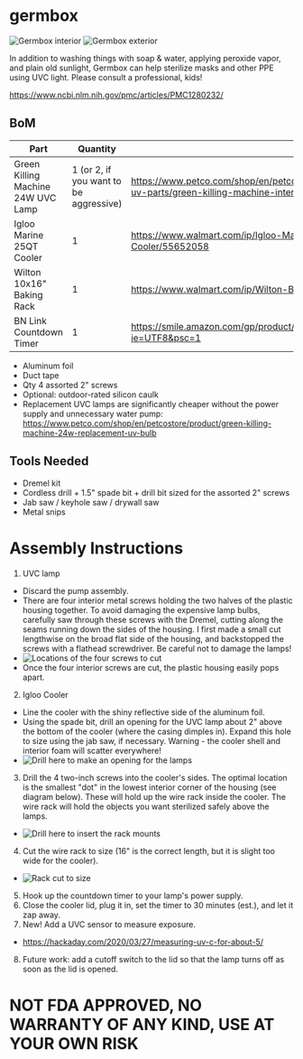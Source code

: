# germbox

![Germbox interior](https://github.com/hromadka/germbox/blob/master/images/IMG_20200418_184417.jpg)
![Germbox exterior](https://github.com/hromadka/germbox/blob/master/images/IMG_20200418_184409.jpg)

In addition to washing things with soap & water, applying peroxide vapor, and plain old sunlight, Germbox can help sterilize masks and other PPE using UVC light.  Please consult a professional, kids!

https://www.ncbi.nlm.nih.gov/pmc/articles/PMC1280232/

## BoM
| Part | Quantity | Source | 
| ------------- | ------------- | ------------- |
| Green Killing Machine 24W UVC Lamp | 1 (or 2, if you want to be aggressive) | https://www.petco.com/shop/en/petcostore/product/fish/fish-tank-cleaning/sterilizers-uv-parts/green-killing-machine-internal-uv-sterilizer-with-power-head-24w |
| Igloo Marine 25QT Cooler  | 1 | https://www.walmart.com/ip/Igloo-Marine-25QT-Contour-49644-White-Cooler/55652058 |
| Wilton 10x16" Baking Rack | 1 | https://www.walmart.com/ip/Wilton-Bake-It-Better-10-x-16-Cooling-Grid/44432740 |
| BN Link Countdown Timer | 1 | https://smile.amazon.com/gp/product/B00MVDTEXS/ref=ppx_yo_dt_b_asin_title_o04_s00?ie=UTF8&psc=1 |

- Aluminum foil
- Duct tape
- Qty 4 assorted 2" screws
- Optional: outdoor-rated silicon caulk
- Replacement UVC lamps are significantly cheaper without the power supply and unnecessary water pump: https://www.petco.com/shop/en/petcostore/product/green-killing-machine-24w-replacement-uv-bulb

## Tools Needed
- Dremel kit
- Cordless drill + 1.5" spade bit + drill bit sized for the assorted 2" screws
- Jab saw / keyhole saw / drywall saw
- Metal snips

# Assembly Instructions

1. UVC lamp
- Discard the pump assembly.
- There are four interior metal screws holding the two halves of the plastic housing together.  To avoid damaging the expensive lamp bulbs, carefully saw through these screws with the Dremel, cutting along the seams running down the sides of the housing.  I first made a small cut lengthwise on the broad flat side of the housing, and backstopped the screws with a flathead screwdriver.  Be careful not to damage the lamps!
- ![Locations of the four screws to cut](https://github.com/hromadka/germbox/blob/master/images/bisect_these_4_bolts.jpg)
- Once the four interior screws are cut, the plastic housing easily pops apart.
2. Igloo Cooler
- Line the cooler with the shiny reflective side of the aluminum foil.
- Using the spade bit, drill an opening for the UVC lamp about 2" above the bottom of the cooler (where the casing dimples in).  Expand this hole to size using the jab saw, if necessary.  Warning - the cooler shell and interior foam will scatter everywhere!
- ![Drill here to make an opening for the lamps](https://github.com/hromadka/germbox/blob/master/images/drill_here_for_lamp.jpg)
3. Drill the 4 two-inch screws into the cooler's sides.  The optimal location is the smallest "dot" in the lowest interior corner of the housing (see diagram below).  These will hold up the wire rack inside the cooler.  The wire rack will hold the objects you want sterilized safely above the lamps.
- ![Drill here to insert the rack mounts](https://github.com/hromadka/germbox/blob/master/images/drill_here_for_rack_mounts.jpg)
4. Cut the wire rack to size (16" is the correct length, but it is slight too wide for the cooler).
- ![Rack cut to size](https://github.com/hromadka/germbox/blob/master/images/IMG_20200418_184420.jpg)
5. Hook up the countdown timer to your lamp's power supply.
6. Close the cooler lid, plug it in, set the timer to 30 minutes (est.), and let it zap away.
7. New!  Add a UVC sensor to measure exposure. 
- https://hackaday.com/2020/03/27/measuring-uv-c-for-about-5/  
8. Future work: add a cutoff switch to the lid so that the lamp turns off as soon as the lid is opened.

# NOT FDA APPROVED, NO WARRANTY OF ANY KIND, USE AT YOUR OWN RISK

